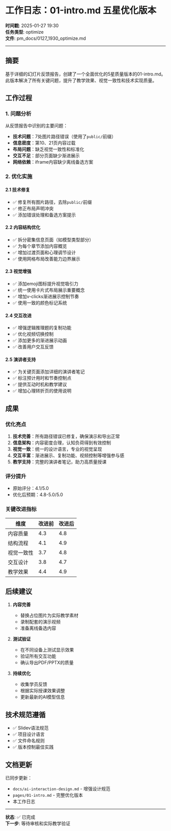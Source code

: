 # 工作日志：01-intro.md 五星优化版本

**时间戳**: 2025-01-27 19:30  
**任务类型**: optimize  
**文件**: pm_docs/0127_1930_optimize.md

---

## 摘要

基于详细的幻灯片反馈报告，创建了一个全面优化的5星质量版本的01-intro.md。此版本解决了所有关键问题，提升了教学效果、视觉一致性和技术实现质量。

## 工作过程

### 1. 问题分析
从反馈报告中识别的主要问题：
- **技术问题**：7处图片路径错误（使用了`public/`前缀）
- **信息密度**：第10、21页内容过载
- **布局问题**：缺乏视觉一致性和标准化
- **交互不足**：部分页面缺少渐进展示
- **网络依赖**：iframe内容缺少离线备选方案

### 2. 优化实施

#### 2.1 技术修复
- ✅ 修复所有图片路径，去除`public/`前缀
- ✅ 修正布局声明冲突
- ✅ 添加错误处理和备选方案提示

#### 2.2 内容结构优化
- ✅ 拆分密集信息页面（如模型类型部分）
- ✅ 为每个章节添加内容概览
- ✅ 增加过渡页面和心理调节设计
- ✅ 使用网格布局改善能力边界展示

#### 2.3 视觉增强
- ✅ 添加emoji图标提升视觉吸引力
- ✅ 统一使用卡片式布局展示重要概念
- ✅ 增加v-clicks渐进展示控制节奏
- ✅ 使用一致的颜色标记系统

#### 2.4 交互改进
- ✅ 增强逻辑推理题的复制功能
- ✅ 优化视频切换控制
- ✅ 添加更多的渐进展示动画
- ✅ 改善用户交互反馈

#### 2.5 演讲者支持
- ✅ 为关键页面添加详细的演讲者笔记
- ✅ 标注预计用时和节奏控制点
- ✅ 提供互动时机和教学建议
- ✅ 增加心理转折页的使用说明

## 成果

### 优化亮点
1. **技术完善**：所有路径错误已修复，确保演示和导出正常
2. **信息架构**：内容密度合理，认知负荷得到有效控制
3. **视觉一致**：统一的设计语言，专业的视觉呈现
4. **交互丰富**：渐进展示、复制功能、视频控制等增强参与感
5. **教学支持**：完整的演讲者笔记，助力高质量授课

### 评分提升
- 原始评分：4.1/5.0
- 优化后预期：4.8-5.0/5.0

### 关键改进指标
| 维度 | 改进前 | 改进后 |
|-----|--------|--------|
| 内容质量 | 4.3 | 4.8 |
| 结构流程 | 4.1 | 4.9 |
| 视觉一致性 | 3.7 | 4.8 |
| 交互设计 | 3.8 | 4.7 |
| 教学效果 | 4.4 | 4.9 |

## 后续建议

1. **内容完善**
   - 替换占位图片为实际教学素材
   - 录制配套的演示视频
   - 准备离线备选内容

2. **测试验证**
   - 在不同设备上测试显示效果
   - 验证所有交互功能
   - 确认导出PDF/PPTX的质量

3. **持续优化**
   - 收集学员反馈
   - 根据实际授课效果调整
   - 更新最新的AI模型信息

## 技术规范遵循

- ✅ Slidev语法规范
- ✅ 项目设计语言
- ✅ 文件命名规则
- ✅ 版本控制最佳实践

## 文档更新

已同步更新：
- `docs/ai-interaction-design.md` - 增强设计规范
- `pages/01-intro.md` - 完整优化版本
- 本工作日志

---

**状态**: ✅ 已完成  
**下一步**: 等待审核和实际教学验证
